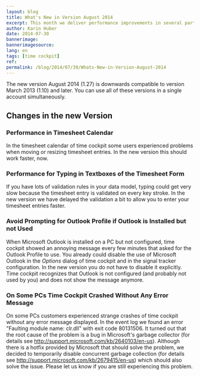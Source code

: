 ```yaml
---
layout: blog
title: What's New in Version August 2014
excerpt: This month we deliver performance improvements in several parts of time cockpit. Additionally, we included a workaround for a bug in Microsoft's garbage collector that some time cockpit customers had to struggle with.
author: Karin Huber
date: 2014-07-30
bannerimage: 
bannerimagesource: 
lang: en
tags: [time cockpit]
ref: 
permalink: /blog/2014/07/30/Whats-New-in-Version-August-2014
---
```


<p>The new version August 2014 (1.27) is downwards compatible to version March 2013 (1.10) and later. You can use all of these versions in a single account simultaneously.</p><h2>Changes in the new Version</h2><h3>Performance in Timesheet Calendar</h3><p>In the timesheet calendar of time cockpit some users experienced problems when moving or resizing timesheet entries. In the new version this should work faster, now.</p><h3>Performance for Typing in Textboxes of the Timesheet Form</h3><p>If you have lots of validation rules in your data model, typing could get very slow because the timesheet entry is validated on every key stroke. In the new version we have delayed the validation a bit to allow you to enter your timesheet entries faster.</p><h3>Avoid Prompting for Outlook Profile if Outlook is Installed but not Used</h3><p>When Microsoft Outlook is installed on a PC but not configured, time cockpit showed an annoying message every few minutes that asked for the Outlook Profile to use. You already could disable the use of Microsoft Outlook in the <em>Options</em> dialog of time cockpit and in the signal tracker configuration. In the new version you do not have to disable it explicitly. Time cockpit recognizes that Outlook is not configured (and probably not used by you) and does not show the message anymore.</p><h3>On Some PCs Time Cockpit Crashed Without Any Error Message</h3><p>On some PCs customers experienced strange crashes of time cockpit without any error message displayed. In the event log we found an error "Faulting module name: clr.dll" with exit code 80131506. It turned out that the root cause of the problem is a bug in Microsoft's garbage collector (for details see <a href="http://support.microsoft.com/kb/2640103/en-us" target="_blank">http://support.microsoft.com/kb/2640103/en-us</a>)<a href="http://support.microsoft.com/kb/2640103/en-us" target="_blank"></a>. Although there is a hotfix provided by Microsoft that should solve the problem, we decided to temporarily disable concurrent garbage collection (for details see <a href="http://support.microsoft.com/kb/2679415/en-us">http://support.microsoft.com/kb/2679415/en-us</a>) which should also solve the issue. Please let us know if you are still experiencing this problem.</p>